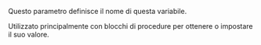 Questo parametro definisce il nome di questa variabile.

Utilizzato principalmente con blocchi di procedure per ottenere o impostare il suo valore.
